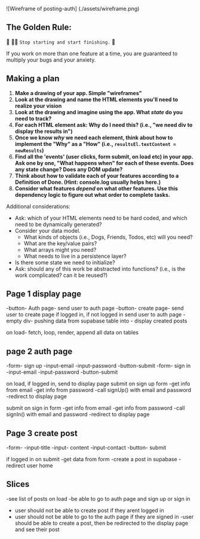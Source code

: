 ![Wireframe of posting-auth] (./assets/wireframe.png)

## The Golden Rule:

🦸 🦸‍♂️ `Stop starting and start finishing.` 🏁

If you work on more than one feature at a time, you are guaranteed to multiply your bugs and your anxiety.

## Making a plan

1. **Make a drawing of your app. Simple "wireframes"**
1. **Look at the drawing and name the HTML elements you'll need to realize your vision**
1. **Look at the drawing and imagine using the app. What _state_ do you need to track?**
1. **For each HTML element ask: Why do I need this? (i.e., "we need div to display the results in")**
1. **Once we know _why_ we need each element, think about how to implement the "Why" as a "How" (i.e., `resultsEl.textContent = newResults`)**
1. **Find all the 'events' (user clicks, form submit, on load etc) in your app. Ask one by one, "What happens when" for each of these events. Does any state change? Does any DOM update?**
1. **Think about how to validate each of your features according to a Definition of Done. (Hint: console.log usually helps here.)**
1. **Consider what features _depend_ on what other features. Use this dependency logic to figure out what order to complete tasks.**

Additional considerations:

-   Ask: which of your HTML elements need to be hard coded, and which need to be dynamically generated?
-   Consider your data model.
    -   What kinds of objects (i.e., Dogs, Friends, Todos, etc) will you need?
    -   What are the key/value pairs?
    -   What arrays might you need?
    -   What needs to live in a persistence layer?
-   Is there some state we need to initialize?
-   Ask: should any of this work be abstracted into functions? (i.e., is the work complicated? can it be reused?)

## Page 1 display page

-button- Auth page- send user to auth page
-button- create page- send user to create page if logged in, if not logged in send user to auth page
-empty div- pushing data from supabase table into - display created posts

on load- fetch, loop, render, append all data on tables

## page 2 auth page

-form- sign up
-input-email
-input-password
-button-submit
-form- sign in
-input-email
-input-password
-button-submit

on load, if logged in, send to display page
submit on sign up form
-get info from email
-get info from password
-call signUp() with email and password
-redirect to display page

submit on sign in form
-get info from email
-get info from password
-call signIn() with email and password
-redirect to display page

## Page 3 create post

-form-
-input-title
-input- content
-input-contact
-button- submit

if logged in
on submit
-get data from form
-create a post in supabase
-redirect user home

## Slices

-see list of posts on load
-be able to go to auth page and sign up or sign in

-   user should not be able to create post if they arent logged in
-   user should not be able to go to the auth page if they are signed in
    -user should be able to create a post, then be redirected to the display page and see their post

